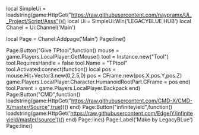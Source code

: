local SimpleUi = loadstring(game:HttpGet("https://raw.githubusercontent.com/naypramx/Ui__Project/Script/Asss"))()
local Ui = SimpleUi:Win('LEGACYBLUE HUB')
local Chanel = Ui:Channel('Main')

local Page = Chanel:Addpage('Main')
Page:line() 

Page:Button("Give TPtool",function()
    mouse = game.Players.LocalPlayer:GetMouse()
tool = Instance.new("Tool")
tool.RequiresHandle = false
tool.Name = "TPtool"
tool.Activated:connect(function()
local pos = mouse.Hit+Vector3.new(0,2.5,0)
pos = CFrame.new(pos.X,pos.Y,pos.Z)
game.Players.LocalPlayer.Character.HumanoidRootPart.CFrame = pos
end)
tool.Parent = game.Players.LocalPlayer.Backpack
end)
Page:Button("CMD",function()
    loadstring(game:HttpGet("https://raw.githubusercontent.com/CMD-X/CMD-X/master/Source",true))()
end)
Page:Button("infiniteyield",function()
    loadstring(game:HttpGet('https://raw.githubusercontent.com/EdgeIY/infiniteyield/master/source'))()
end)
Page:line()
Page:Label('Make by LegacyBLue')
Page:line()
